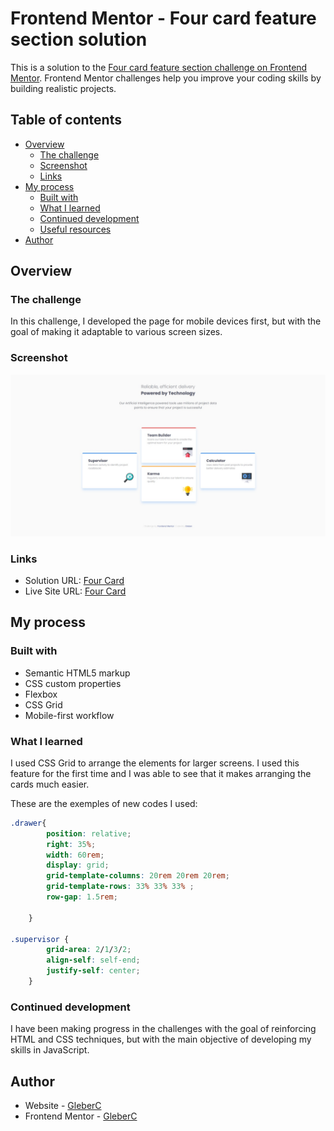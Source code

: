 # Frontend Mentor - Four card feature section solution

This is a solution to the [Four card feature section challenge on Frontend Mentor](https://www.frontendmentor.io/challenges/four-card-feature-section-weK1eFYK). Frontend Mentor challenges help you improve your coding skills by building realistic projects. 

## Table of contents

- [Overview](#overview)
  - [The challenge](#the-challenge)
  - [Screenshot](#screenshot)
  - [Links](#links)
- [My process](#my-process)
  - [Built with](#built-with)
  - [What I learned](#what-i-learned)
  - [Continued development](#continued-development)
  - [Useful resources](#useful-resources)
- [Author](#author)


## Overview

### The challenge

In this challenge, I developed the page for mobile devices first, but with the goal of making it adaptable to various screen sizes.

### Screenshot

![](./images/page.jpg)


### Links

- Solution URL: [Four Card](https://github.com/GleberC/four-card)
- Live Site URL: [Four Card](https://four-card-flax.vercel.app/)

## My process

### Built with

- Semantic HTML5 markup
- CSS custom properties
- Flexbox
- CSS Grid
- Mobile-first workflow

### What I learned

I used CSS Grid to arrange the elements for larger screens. I used this feature for the first time and I was able to see that it makes arranging the cards much easier.

These are the exemples of new codes I used:

```css
.drawer{
        position: relative;
        right: 35%;
        width: 60rem;
        display: grid;
        grid-template-columns: 20rem 20rem 20rem;
        grid-template-rows: 33% 33% 33% ;
        row-gap: 1.5rem;

    }

.supervisor {
        grid-area: 2/1/3/2;
        align-self: self-end;
        justify-self: center;
    }

```

### Continued development

I have been making progress in the challenges with the goal of reinforcing HTML and CSS techniques, but with the main objective of developing my skills in JavaScript.


## Author

- Website - [GleberC](https://github.com/GleberC)
- Frontend Mentor - [GleberC](https://www.frontendmentor.io/profile/GleberC)



